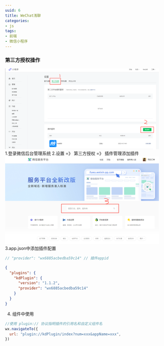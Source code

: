 ```yaml
---
uuid: 6
title: WeChat浅聊
categories:
- js
tags:
- 前端
- 微信小程序
---
```


### 第三方授权操作
![Image text](images/第三方授权1.png)
1.登录微信后台管理系统
2.设置 =》 第三方授权 =》 插件管理添加插件
![Image text](images/第三方授权2.jpg)
3.app.json中添加插件配置
```js
// "provider": "wx6885acbedba59c14" // 插件appid
```
```json
{
  "plugins": {
    "kdPlugin": {
      "version": "1.1.2",
      "provider": "wx6885acbedba59c14" 
    }
  }
}
```
4. 组件中使用
```js
//使用 plugin:// 协议指明插件的引用名和自定义组件名
wx.navigateTo({
  url: "plugin://kdPlugin/index?num=xxx&appName=xxx",
})
```

